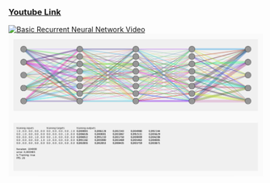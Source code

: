 ### [Youtube Link](http://www.youtube.com/watch?v=7X1QjM28gf4)
[![Basic Recurrent Neural Network Video](http://img.youtube.com/vi/7X1QjM28gf4/0.jpg)](http://www.youtube.com/watch?v=7X1QjM28gf4)
![Basic Recurrent Neural Network](b-rnn-0.png)